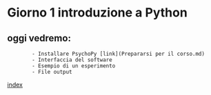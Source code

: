 # Giorno 1 introduzione a Python

## oggi vedremo:
			- Installare PsychoPy [link](Prepararsi per il corso.md)
			- Interfaccia del software
			- Esempio di un esperimento
			- File output 	

[index](index.md)
